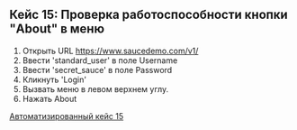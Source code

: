 Кейс 15: Проверка работоспособности кнопки "About" в меню
---

1. Открыть URL https://www.saucedemo.com/v1/
2. Ввести 'standard_user' в поле Username
3. Ввести 'secret_sauce' в поле Password
4. Кликнуть 'Login'
5. Вызвать меню в левом верхнем углу.
6. Нажать About

[Автоматизированный кейс 15](https://github.com/akaMiller/selenium_automation/blob/main/part1/code/test_case15_check_about_button.py)